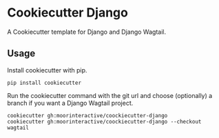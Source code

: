 # Cookiecutter Django

A Cookiecutter template for Django and Django Wagtail.

## Usage

Install cookiecutter with pip.

    pip install cookiecutter

Run the cookiecutter command with the git url and choose (optionally) a branch
if you want a Django Wagtail project.

    cookiecutter gh:moorinteractive/coockiecutter-django
    cookiecutter gh:moorinteractive/coockiecutter-django --checkout wagtail
